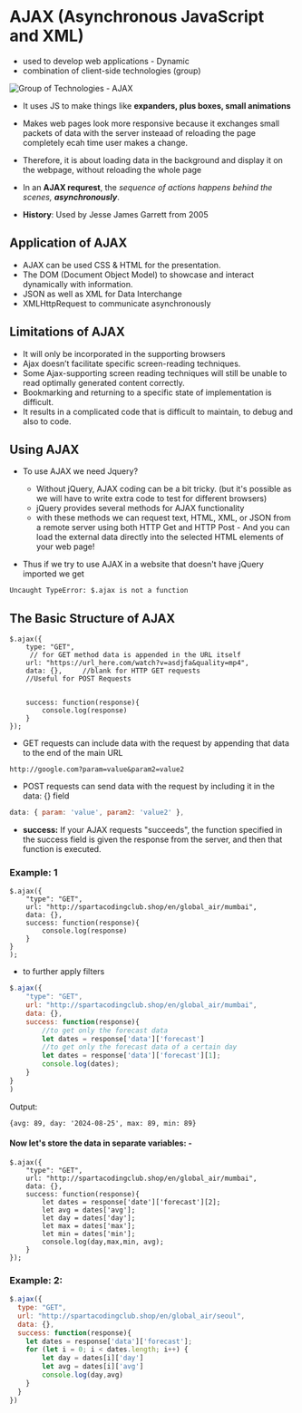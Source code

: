 # AJAX (Asynchronous JavaScript and XML)

- used to develop web applications - Dynamic 
- combination of client-side technologies (group)
<!-- XMLHttpRequest built-in browser object – To demand data from the webserver
HTML DOM and JavaScript – To showcase or use information -->
  
  ![Group of Technologies - AJAX](https://static.javatpoint.com/fullformpages/images/ajax-full-form.png)
- It uses JS to make things like **expanders, plus boxes, small animations** 
- Makes web pages look more responsive because it exchanges small packets of data with the server insteaad of reloading the page completely ecah time user makes a change.
- Therefore, it is about loading data in the background and display it on the webpage, without reloading the whole page 
- In an **AJAX requrest**, the *sequence of actions happens behind the scenes, **asynchronously***. 

- **History**: Used by Jesse James Garrett from 2005

## Application of AJAX
- AJAX can be used CSS & HTML for the presentation.
- The DOM (Document Object Model) to showcase and interact dynamically with information.
- JSON as well as XML for Data Interchange
- XMLHttpRequest to communicate asynchronously
## Limitations of AJAX
- It will only be incorporated in the supporting browsers
- Ajax doesn’t facilitate specific screen-reading techniques.
- Some Ajax-supporting screen reading techniques will still be unable to read optimally generated content correctly.
- Bookmarking and returning to a specific state of implementation is difficult.
- It results in a complicated code that is difficult to maintain, to debug and also to code.

## Using AJAX
- To use AJAX we need Jquery? 
  - Without jQuery, AJAX coding can be a bit tricky. (but it's possible as we will have to write extra code to test for different browsers)
  - jQuery provides several methods for AJAX functionality
  - with these methods we can request text, HTML, XML, or JSON from a remote server using both HTTP Get and HTTP Post - And you can load the external data directly into the selected HTML elements of your web page!

- Thus if we try to use AJAX in a website that doesn't have jQuery imported we get 
```
Uncaught TypeError: $.ajax is not a function
```

## The Basic Structure of AJAX

```Js
$.ajax({
    type: "GET",
     // for GET method data is appended in the URL itself
    url: "https://url_here.com/watch?v=asdjfa&quality=mp4",
    data: {},     //blank for HTTP GET requests 
    //Useful for POST Requests

   
    success: function(response){
        console.log(response)
    }
});
```
- GET requests can include data with the request by appending that data to the end of the main URL

```
http://google.com?param=value&param2=value2 
```

- POST requests can send data with the request by including it in the data: {} field
```js 
data: { param: 'value', param2: 'value2' },
```

- **success:** If your AJAX requests "succeeds", the function specified in the success field is given the response from the server, and then that function is executed.

### Example: 1

```Js
$.ajax({
    "type": "GET",
    url: "http://spartacodingclub.shop/en/global_air/mumbai",
    data: {},
    success: function(response){
        console.log(response)
    }
}
);

```

* to further apply filters
```js
$.ajax({
    "type": "GET",
    url: "http://spartacodingclub.shop/en/global_air/mumbai",
    data: {},
    success: function(response){
        //to get only the forecast data
        let dates = response['data']['forecast']
        //to get only the forecast data of a certain day
        let dates = response['data']['forecast'][1];
        console.log(dates);
    }
}
)
```

Output:
```
{avg: 89, day: '2024-08-25', max: 89, min: 89}
```
#### Now let's store the data in separate variables: -

```Js
$.ajax({
    "type": "GET",
    url: "http://spartacodingclub.shop/en/global_air/mumbai",
    data: {},
    success: function(response){
        let dates = response['date']['forecast'][2];
        let avg = dates['avg'];
        let day = dates['day'];
        let max = dates['max'];
        let min = dates['min'];
        console.log(day,max,min, avg);
    }
});
```
### Example: 2:
```js
$.ajax({
  type: "GET",
  url: "http://spartacodingclub.shop/en/global_air/seoul",
  data: {},
  success: function(response){ 
    let dates = response['data']['forecast'];
    for (let i = 0; i < dates.length; i++) {
        let day = dates[i]['day']
        let avg = dates[i]['avg']
        console.log(day,avg)
    }
  }
})
```